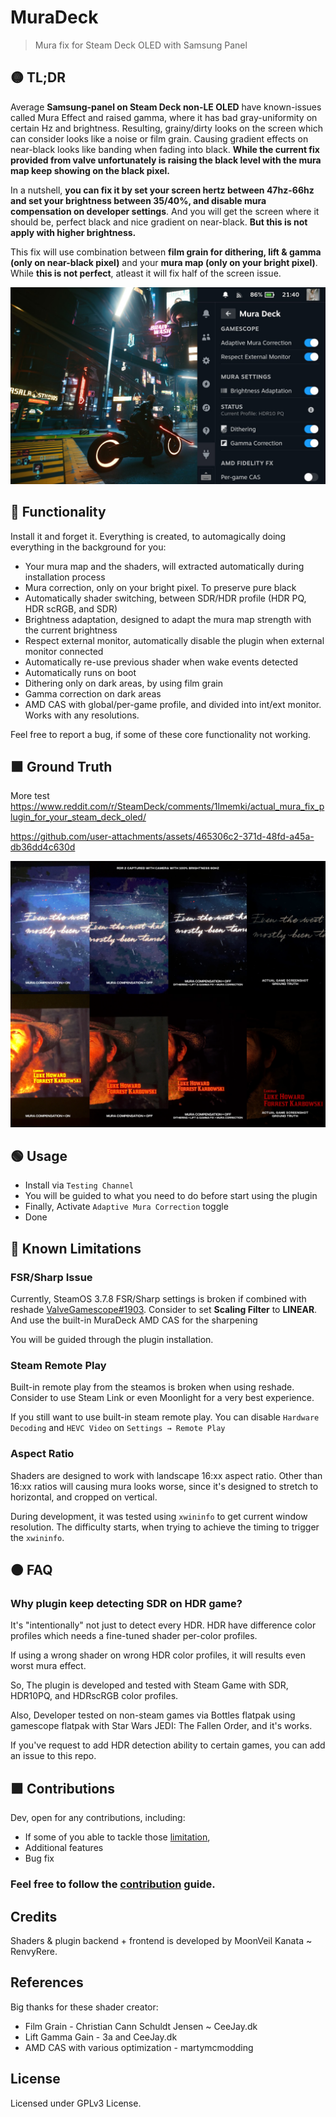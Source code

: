 # MuraDeck

> Mura fix for Steam Deck OLED with Samsung Panel

## 🟡 TL;DR
Average **Samsung-panel on Steam Deck non-LE OLED** have known-issues called Mura Effect and raised gamma, where it has bad gray-uniformity on certain Hz and brightness. Resulting, grainy/dirty looks on the screen which can consider looks like a noise or film grain. Causing gradient effects on near-black looks like banding when fading into black. **While the current fix provided from valve unfortunately is raising the black level with the mura map keep showing on the black pixel.**

In a nutshell, **you can fix it by set your screen hertz between 47hz-66hz and set your brightness between 35/40%, and disable mura compensation on developer settings**. And you will get the screen where it should be, perfect black and nice gradient on near-black. **But this is not apply with higher brightness.**

This fix will use combination between **film grain for dithering, lift & gamma (only on near-black pixel)** and your **mura map (only on your bright pixel)**. While **this is not perfect**, atleast it will fix half of the screen issue.

![MuraDeck](./assets/Markdown/IMG_7425.JPG)

## 🔵 Functionality
Install it and forget it. Everything is created, to automagically doing everything in the background for you:
- Your mura map and the shaders, will extracted automatically during installation process
- Mura correction, only on your bright pixel. To preserve pure black
- Automatically shader switching, between SDR/HDR profile (HDR PQ, HDR scRGB, and SDR)
- Brightness adaptation, designed to adapt the mura map strength with the current brightness
- Respect external monitor, automatically disable the plugin when external monitor connected
- Automatically re-use previous shader when wake events detected
- Automatically runs on boot
- Dithering only on dark areas, by using film grain
- Gamma correction on dark areas
- AMD CAS with global/per-game profile, and divided into int/ext monitor. Works with any resolutions.

Feel free to report a bug, if some of these core functionality not working.

## 🟫 Ground Truth
More test
https://www.reddit.com/r/SteamDeck/comments/1lmemki/actual_mura_fix_plugin_for_your_steam_deck_oled/

https://github.com/user-attachments/assets/465306c2-371d-48fd-a45a-db36dd4c630d

![MuraDeck](./assets/Markdown/Ground%20Truth.png)

## 🟢 Usage
- Install via ``Testing Channel``
- You will be guided to what you need to do before start using the plugin
- Finally, Activate ``Adaptive Mura Correction`` toggle
- Done

## 🔴 Known Limitations
### FSR/Sharp Issue
Currently, SteamOS 3.7.8 FSR/Sharp settings is broken if combined with reshade [ValveGamescope#1903](https://github.com/ValveSoftware/gamescope/issues/1903). Consider to set **Scaling Filter** to **LINEAR**. And use the built-in MuraDeck AMD CAS for the sharpening

You will be guided through the plugin installation.

### Steam Remote Play
Built-in remote play from the steamos is broken when using reshade. Consider to use Steam Link or even Moonlight for a very best experience.

If you still want to use built-in steam remote play. You can disable ``Hardware Decoding`` and ``HEVC Video`` on ``Settings → Remote Play``

### Aspect Ratio
Shaders are designed to work with landscape 16:xx aspect ratio. Other than 16:xx ratios will causing mura looks worse, since it's designed to stretch to horizontal, and cropped on vertical.

During development, it was tested using `xwininfo` to get current window resolution. The difficulty starts, when trying to achieve the timing to trigger the ``xwininfo``.

## 🟤 FAQ

### Why plugin keep detecting SDR on HDR game?
It's "intentionally" not just to detect every HDR.
HDR have difference color profiles which needs a fine-tuned shader per-color profiles.

If using a wrong shader on wrong HDR color profiles, it will results even worst mura effect.

So, The plugin is developed and tested with Steam Game with SDR, HDR10PQ, and HDRscRGB color profiles.

Also, Developer tested on non-steam games via Bottles flatpak using gamescope flatpak with Star Wars JEDI: The Fallen Order, and it's works.

If you've request to add HDR detection ability to certain games, you can add an issue to this repo.

## 🟪 Contributions
Dev, open for any contributions, including:
- If some of you able to tackle those [limitation](#-known-limitations),
- Additional features
- Bug fix

### Feel free to follow the [contribution](./CONTRIBUTION.md) guide.

## Credits
Shaders & plugin backend + frontend is developed by MoonVeil Kanata ~ RenvyRere.

## References
Big thanks for these shader creator:
- Film Grain - Christian Cann Schuldt Jensen ~ CeeJay.dk
- Lift Gamma Gain - 3a and CeeJay.dk
- AMD CAS with various optimization - martymcmodding

## License
Licensed under GPLv3 License.
